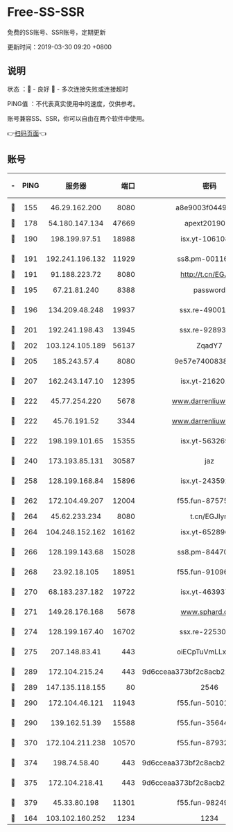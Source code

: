 # Free-SS-SSR

免费的SS账号、SSR账号，定期更新

更新时间：2019-03-30 09:20 +0800

## 说明

状态     ：🙂 - 良好 🙁 - 多次连接失败或连接超时

PING值   ：不代表真实使用中的速度，仅供参考。

账号兼容SS、SSR，你可以自由在两个软件中使用。

👉[扫码页面](https://liesauer.github.io/Free-SS-SSR/)👈

## 账号

|-|PING|服务器|端口|密码|加密方式|区域|
|:----:|:----:|:-----:|-----:|:----:|:----:|:----:|
|🙂|155|46.29.162.200|8080|a8e9003f0449cea5|chacha20-ietf|RU|
|🙂|178|54.180.147.134|47669|apext2019001|chacha20|KR|
|🙂|190|198.199.97.51|18988|isx.yt-10610872|aes-256-cfb|US|
|🙂|191|192.241.196.132|11929|ss8.pm-00116909|aes-256-cfb|US|
|🙂|191|91.188.223.72|8080|http://t.cn/EGJIyrl|rc4-md5|RU|
|🙂|195|67.21.81.240|8388|password|aes-256-cfb|US|
|🙂|196|134.209.48.248|19937|ssx.re-49001523|aes-256-cfb|US|
|🙂|201|192.241.198.43|13945|ssx.re-92893313|aes-256-cfb|US|
|🙂|202|103.124.105.189|56137|ZqadY7|chacha20|US|
|🙂|205|185.243.57.4|8080|9e57e7400838a01e|chacha20-ietf|US|
|🙂|207|162.243.147.10|12395|isx.yt-21620171|aes-256-cfb|US|
|🙂|222|45.77.254.220|5678|www.darrenliuwei.com|aes-256-cfb|SG|
|🙂|222|45.76.191.52|3344|www.darrenliuwei.com|aes-256-cfb|JP|
|🙂|222|198.199.101.65|15355|isx.yt-56326959|aes-256-cfb|US|
|🙂|240|173.193.85.131|30587|jaz|aes-256-cfb|US|
|🙂|258|128.199.168.84|15896|isx.yt-24359224|aes-256-cfb|SG|
|🙂|262|172.104.49.207|12004|f55.fun-87575174|aes-256-cfb|SG|
|🙂|264|45.62.233.234|8080|t.cn/EGJIyrl|rc4-md5|CA|
|🙂|264|104.248.152.162|16162|isx.yt-65289690|aes-256-cfb|SG|
|🙂|266|128.199.143.68|15028|ss8.pm-84470034|aes-256-cfb|SG|
|🙂|268|23.92.18.105|18951|f55.fun-91096122|aes-256-cfb|US|
|🙂|270|68.183.237.182|19722|isx.yt-46393764|aes-256-cfb|SG|
|🙂|271|149.28.176.168|5678|www.sphard.com|aes-256-cfb|AU|
|🙂|274|128.199.167.40|16702|ssx.re-22530324|aes-256-cfb|SG|
|🙂|275|207.148.83.41|443|oiECpTuVmLLxk4Ts|aes-256-cfb|AU|
|🙂|289|172.104.215.24|443|9d6cceaa373bf2c8acb22e60b6a58be6|aes-256-cfb|US|
|🙂|289|147.135.118.155|80|2546|chacha20|US|
|🙂|290|172.104.46.121|11943|f55.fun-50101204|aes-256-cfb|SG|
|🙂|290|139.162.51.39|15588|f55.fun-35644357|aes-256-cfb|SG|
|🙂|370|172.104.211.238|10570|f55.fun-87932091|aes-256-cfb|US|
|🙂|374|198.74.58.40|443|9d6cceaa373bf2c8acb22e60b6a58be6|aes-256-cfb|US|
|🙂|375|172.104.218.41|443|9d6cceaa373bf2c8acb22e60b6a58be6|aes-256-cfb|US|
|🙂|379|45.33.80.198|11301|f55.fun-98249734|aes-256-cfb|US|
|🙂|164|103.102.160.252|1234|1234|rc4-md5|JP|
